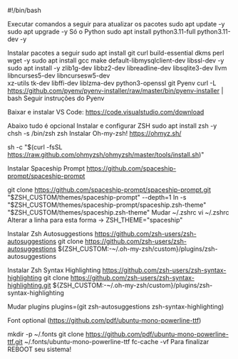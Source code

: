 #!/bin/bash

Executar comandos a seguir para atualizar os pacotes
sudo apt update -y
sudo apt upgrade -y
Só o Python
sudo apt install python3.11-full python3.11-dev -y

Instalar pacotes a seguir
sudo apt install git curl build-essential dkms perl wget -y
sudo apt install gcc make default-libmysqlclient-dev libssl-dev -y
sudo apt install -y zlib1g-dev libbz2-dev libreadline-dev libsqlite3-dev llvm \
  libncurses5-dev libncursesw5-dev \
  xz-utils tk-dev libffi-dev liblzma-dev python3-openssl git
Pyenv
curl -L https://github.com/pyenv/pyenv-installer/raw/master/bin/pyenv-installer | bash
Seguir instruções do Pyenv

Baixar e instalar VS Code:
https://code.visualstudio.com/download

Abaixo tudo é opcional
Instalar e configurar ZSH
sudo apt install zsh -y
chsh -s /bin/zsh
zsh
Instalar Oh-my-zsh!
https://ohmyz.sh/

sh -c "$(curl -fsSL https://raw.github.com/ohmyzsh/ohmyzsh/master/tools/install.sh)"

Instalar Spaceship Prompt
https://github.com/spaceship-prompt/spaceship-prompt

git clone https://github.com/spaceship-prompt/spaceship-prompt.git "$ZSH_CUSTOM/themes/spaceship-prompt" --depth=1
ln -s "$ZSH_CUSTOM/themes/spaceship-prompt/spaceship.zsh-theme" "$ZSH_CUSTOM/themes/spaceship.zsh-theme"
Mudar ~/.zshrc
vi ~/.zshrc
Alterar a linha para esta forma -> ZSH_THEME="spaceship"

Instalar Zsh Autosuggestions
https://github.com/zsh-users/zsh-autosuggestions
git clone https://github.com/zsh-users/zsh-autosuggestions ${ZSH_CUSTOM:-~/.oh-my-zsh/custom}/plugins/zsh-autosuggestions

Instalar Zsh Syntax Highlighting
https://github.com/zsh-users/zsh-syntax-highlighting
git clone https://github.com/zsh-users/zsh-syntax-highlighting.git ${ZSH_CUSTOM:-~/.oh-my-zsh/custom}/plugins/zsh-syntax-highlighting

Mudar plugins
plugins=(git zsh-autosuggestions zsh-syntax-highlighting)

Font optional
(https://github.com/pdf/ubuntu-mono-powerline-ttf)

mkdir -p ~/.fonts
git clone https://github.com/pdf/ubuntu-mono-powerline-ttf.git ~/.fonts/ubuntu-mono-powerline-ttf
fc-cache -vf
Para finalizar
REBOOT seu sistema!
